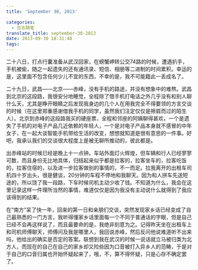 ```yaml
---
title: 'September 30, 2013'

categories:
  - 日志随笔
translate_title: september-30-2013
date: 2013-09-30 18:31:48
tags:
---
```


二十八日，打点行囊准备从武汉回家，在螃蟹岬转公交74路的时候，遭遇扒手，手机被偷，随之一起遗失的还有通讯录、短信、相册等二进制的时间累积。幸运的是，这里面不包含任何少儿不宜的东西，不幸的是，我不可能籍此一丢成名了。

二十九日，武昌——北京——赤峰，没有手机的路途，并没有想象中的难熬。武昌到北京的这段路，我很安分地睡觉，全程除了借手机打电话之外几乎没有和别人聊什么天，尤其是睁开眼睛之后发现我身边的几个人在用我完全不得要领的方言交谈的时候（在这里郑重感谢借我手机的同学，虽然我们注定仅仅是擦肩而过的陌生人）。北京到赤峰的这段路我买的硬座票，全程和邻座的阿姨聊得甚欢，一个是遗失了手机的对电子产品几近依赖的年轻人，一个是对电子产品本身就不感冒的中年女子，在一起大谈智能手机带给生活的改变，想想就知道是很有意思的一件事。好吧，我承认我们的交谈很大程度上是被无聊所推动的，彼此都是。

出赤峰站的时候已经是晚上十一点钟。车站外面灯火辉煌，但车辆和行人已经寥寥可数，而且身份无比地具体，归结起来似乎都是拉客的，拉客坐车的，拉客吃饭的，拉客住宿的，以及进一步拉客做别的事情的，不一而足。拉我离开的出租车司机四十岁出头，很是健谈，20分钟的车程不停地和我聊天。因为和人拼车先送短途的，所以饶了我一段路，下车时候司机主动少收了钱。不知道为什么，我会在这里记录这样一件理所当然的事情，难道仅仅是因为我没有主动说什么就得到了我应该得到的结果。

在“南方”呆了快一年，回来的第一日和亲朋们交谈，突然发现家乡话已经变成了自己最熟悉的一门方言，我听得懂家乡话里面每一个不同于普通话的字眼，但是自己已经不会再这样说了，而且最要命的是，我绝非刻意为之。记得昨天坐在出租车上和司机师傅聊天，师傅问及我是哪里人，我回说赤峰，然后反问他说难道听不出来吗，他给出的确实是否定的答案。联想到我在武汉的时候一说话就立马被归类为北方人，而现在的自己在自己的家乡却又险些因为口音被打入异乡人的范畴，于是对于自己的口音归属也开始怀疑起来了，哦，不，算不得怀疑，只是心存不确定罢了。